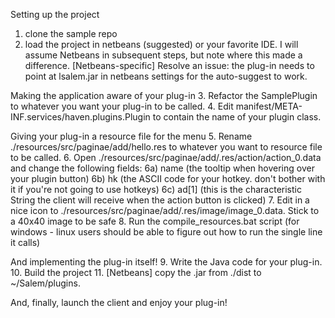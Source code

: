 Setting up the project
1.  clone the sample repo
2. load the project in netbeans (suggested) or your favorite IDE. I will assume Netbeans in subsequent steps, but note where this made a difference.
   [Netbeans-specific] Resolve an issue: the plug-in needs to point at lsalem.jar in netbeans settings for the auto-suggest to work.

Making the application aware of your plug-in
3. Refactor the SamplePlugin to whatever you want your plug-in to be called.
4. Edit manifest/META-INF.services/haven.plugins.Plugin to contain the name of your plugin class.

Giving your plug-in a resource file for the menu
5. Rename ./resources/src/paginae/add/hello.res to whatever you want to resource file to be called.
6. Open ./resources/src/paginae/add/<name>.res/action/action_0.data and change the following fields:
	6a) name (the tooltip when hovering over your plugin button)
	6b) hk (the ASCII code for your hotkey. don't bother with it if you're not going to use hotkeys)
	6c) ad[1] (this is the characteristic String the client will receive when the action button is clicked)
7. Edit in a nice icon to ./resources/src/paginae/add/<name>.res/image/image_0.data. Stick to a 40x40 image to be safe
8. Run the compile_resources.bat script (for windows - linux users should be able to figure out how to run the single line it calls)

And implementing the plug-in itself!
9. Write the Java code for your plug-in.
10. Build the project
11. [Netbeans] copy the .jar from ./dist to ~/Salem/plugins.

And, finally, launch the client and enjoy your plug-in!
